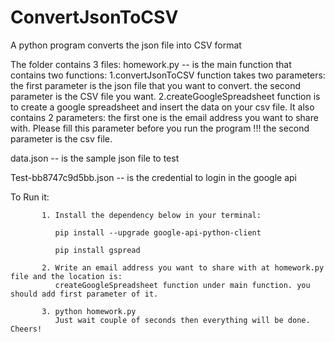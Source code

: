 # ConvertJsonToCSV
A python program converts the json file into CSV format


The folder contains 3 files:
homework.py -- is the main function that contains two functions: 
           1.convertJsonToCSV function takes two parameters: 
                      the first parameter is the json file that you want to convert.
                      the second parameter is the CSV file you want.
           2.createGoogleSpreadsheet function is to create a google spreadsheet and insert the data on your csv file. It also              contains 2 parameters: 
                      the first one is the email address you want to share with. Please fill this parameter before you run the                       program !!!
                      the second parameter is the csv file.

data.json -- is the sample json file to test

Test-bb8747c9d5bb.json -- is the credential to login in the google api


To Run it:

           1. Install the dependency below in your terminal:

              pip install --upgrade google-api-python-client

              pip install gspread

           2. Write an email address you want to share with at homework.py file and the location is:
              createGoogleSpreadsheet function under main function. you should add first parameter of it.

           3. python homework.py
              Just wait couple of seconds then everything will be done. Cheers!
